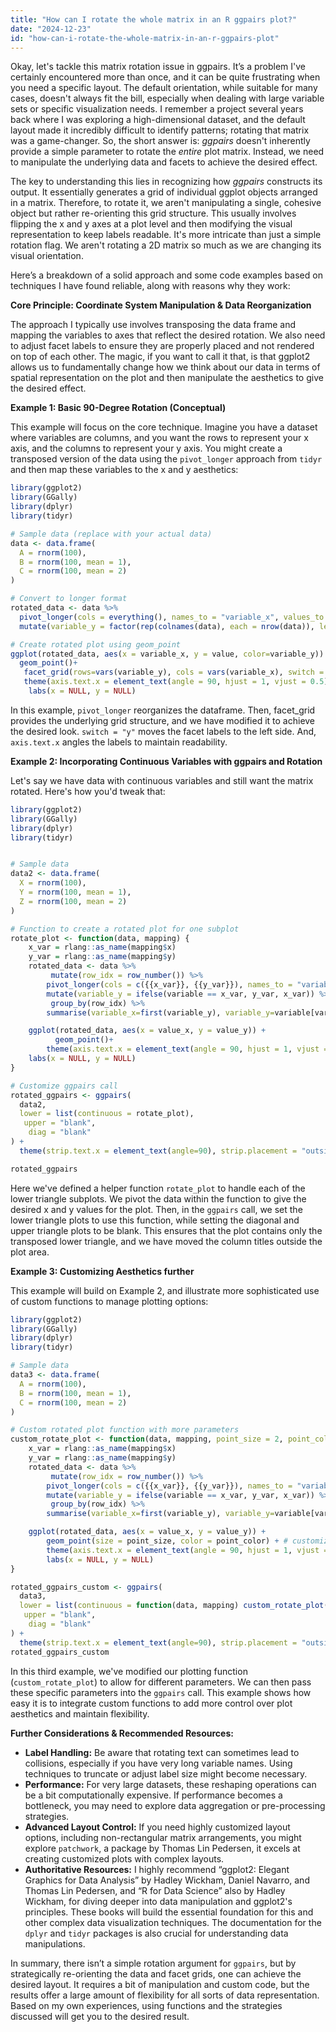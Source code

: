 ```yaml
---
title: "How can I rotate the whole matrix in an R ggpairs plot?"
date: "2024-12-23"
id: "how-can-i-rotate-the-whole-matrix-in-an-r-ggpairs-plot"
---
```


Okay, let's tackle this matrix rotation issue in ggpairs. It’s a problem I've certainly encountered more than once, and it can be quite frustrating when you need a specific layout. The default orientation, while suitable for many cases, doesn't always fit the bill, especially when dealing with large variable sets or specific visualization needs. I remember a project several years back where I was exploring a high-dimensional dataset, and the default layout made it incredibly difficult to identify patterns; rotating that matrix was a game-changer. So, the short answer is: *ggpairs* doesn't inherently provide a simple parameter to rotate the *entire* plot matrix. Instead, we need to manipulate the underlying data and facets to achieve the desired effect.

The key to understanding this lies in recognizing how *ggpairs* constructs its output. It essentially generates a grid of individual ggplot objects arranged in a matrix. Therefore, to rotate it, we aren't manipulating a single, cohesive object but rather re-orienting this grid structure. This usually involves flipping the x and y axes at a plot level and then modifying the visual representation to keep labels readable. It's more intricate than just a simple rotation flag. We aren't rotating a 2D matrix so much as we are changing its visual orientation.

Here’s a breakdown of a solid approach and some code examples based on techniques I have found reliable, along with reasons why they work:

**Core Principle: Coordinate System Manipulation & Data Reorganization**

The approach I typically use involves transposing the data frame and mapping the variables to axes that reflect the desired rotation. We also need to adjust facet labels to ensure they are properly placed and not rendered on top of each other. The magic, if you want to call it that, is that ggplot2 allows us to fundamentally change how we think about our data in terms of spatial representation on the plot and then manipulate the aesthetics to give the desired effect.

**Example 1: Basic 90-Degree Rotation (Conceptual)**

This example will focus on the core technique. Imagine you have a dataset where variables are columns, and you want the rows to represent your x axis, and the columns to represent your y axis. You might create a transposed version of the data using the `pivot_longer` approach from `tidyr` and then map these variables to the x and y aesthetics:

```r
library(ggplot2)
library(GGally)
library(dplyr)
library(tidyr)

# Sample data (replace with your actual data)
data <- data.frame(
  A = rnorm(100),
  B = rnorm(100, mean = 1),
  C = rnorm(100, mean = 2)
)

# Convert to longer format
rotated_data <- data %>%
  pivot_longer(cols = everything(), names_to = "variable_x", values_to = "value") %>%
  mutate(variable_y = factor(rep(colnames(data), each = nrow(data)), levels = colnames(data)))

# Create rotated plot using geom_point
ggplot(rotated_data, aes(x = variable_x, y = value, color=variable_y)) +
  geom_point()+
   facet_grid(rows=vars(variable_y), cols = vars(variable_x), switch = "y") +
   theme(axis.text.x = element_text(angle = 90, hjust = 1, vjust = 0.5)) +
    labs(x = NULL, y = NULL)
```

In this example, `pivot_longer` reorganizes the dataframe. Then, facet_grid provides the underlying grid structure, and we have modified it to achieve the desired look. `switch = "y"` moves the facet labels to the left side. And, `axis.text.x` angles the labels to maintain readability.

**Example 2: Incorporating Continuous Variables with ggpairs and Rotation**

Let's say we have data with continuous variables and still want the matrix rotated. Here's how you'd tweak that:

```r
library(ggplot2)
library(GGally)
library(dplyr)
library(tidyr)


# Sample data
data2 <- data.frame(
  X = rnorm(100),
  Y = rnorm(100, mean = 1),
  Z = rnorm(100, mean = 2)
)

# Function to create a rotated plot for one subplot
rotate_plot <- function(data, mapping) {
    x_var = rlang::as_name(mapping$x)
    y_var = rlang::as_name(mapping$y)
    rotated_data <- data %>%
         mutate(row_idx = row_number()) %>%
        pivot_longer(cols = c({{x_var}}, {{y_var}}), names_to = "variable", values_to="value") %>%
        mutate(variable_y = ifelse(variable == x_var, y_var, x_var)) %>%
         group_by(row_idx) %>%
        summarise(variable_x=first(variable_y), variable_y=variable[variable != variable_y] , value_x=value[variable == variable_y], value_y = value[variable != variable_y])

    ggplot(rotated_data, aes(x = value_x, y = value_y)) +
          geom_point()+
        theme(axis.text.x = element_text(angle = 90, hjust = 1, vjust = 0.5)) +
    labs(x = NULL, y = NULL)
}

# Customize ggpairs call
rotated_ggpairs <- ggpairs(
  data2,
  lower = list(continuous = rotate_plot),
   upper = "blank",
    diag = "blank"
) +
  theme(strip.text.x = element_text(angle=90), strip.placement = "outside")

rotated_ggpairs
```
Here we've defined a helper function `rotate_plot` to handle each of the lower triangle subplots. We pivot the data within the function to give the desired x and y values for the plot. Then, in the `ggpairs` call, we set the lower triangle plots to use this function, while setting the diagonal and upper triangle plots to be blank. This ensures that the plot contains only the transposed lower triangle, and we have moved the column titles outside the plot area.

**Example 3: Customizing Aesthetics further**

This example will build on Example 2, and illustrate more sophisticated use of custom functions to manage plotting options:

```r
library(ggplot2)
library(GGally)
library(dplyr)
library(tidyr)

# Sample data
data3 <- data.frame(
  A = rnorm(100),
  B = rnorm(100, mean = 1),
  C = rnorm(100, mean = 2)
)

# Custom rotated plot function with more parameters
custom_rotate_plot <- function(data, mapping, point_size = 2, point_color = "blue") {
    x_var = rlang::as_name(mapping$x)
    y_var = rlang::as_name(mapping$y)
    rotated_data <- data %>%
         mutate(row_idx = row_number()) %>%
        pivot_longer(cols = c({{x_var}}, {{y_var}}), names_to = "variable", values_to="value") %>%
        mutate(variable_y = ifelse(variable == x_var, y_var, x_var)) %>%
         group_by(row_idx) %>%
        summarise(variable_x=first(variable_y), variable_y=variable[variable != variable_y] , value_x=value[variable == variable_y], value_y = value[variable != variable_y])

    ggplot(rotated_data, aes(x = value_x, y = value_y)) +
        geom_point(size = point_size, color = point_color) + # customized point aesthetics
        theme(axis.text.x = element_text(angle = 90, hjust = 1, vjust = 0.5)) +
        labs(x = NULL, y = NULL)
}

rotated_ggpairs_custom <- ggpairs(
  data3,
  lower = list(continuous = function(data, mapping) custom_rotate_plot(data, mapping, point_size = 3, point_color = "red")), # custom parameter
   upper = "blank",
    diag = "blank"
) +
  theme(strip.text.x = element_text(angle=90), strip.placement = "outside")
rotated_ggpairs_custom
```

In this third example, we've modified our plotting function (`custom_rotate_plot`) to allow for different parameters. We can then pass these specific parameters into the `ggpairs` call. This example shows how easy it is to integrate custom functions to add more control over plot aesthetics and maintain flexibility.

**Further Considerations & Recommended Resources:**

*   **Label Handling:** Be aware that rotating text can sometimes lead to collisions, especially if you have very long variable names. Using techniques to truncate or adjust label size might become necessary.
*   **Performance:** For very large datasets, these reshaping operations can be a bit computationally expensive. If performance becomes a bottleneck, you may need to explore data aggregation or pre-processing strategies.
*   **Advanced Layout Control:** If you need highly customized layout options, including non-rectangular matrix arrangements, you might explore `patchwork`, a package by Thomas Lin Pedersen, it excels at creating customized plots with complex layouts.
*   **Authoritative Resources:** I highly recommend “ggplot2: Elegant Graphics for Data Analysis” by Hadley Wickham, Daniel Navarro, and Thomas Lin Pedersen, and “R for Data Science” also by Hadley Wickham, for diving deeper into data manipulation and ggplot2's principles. These books will build the essential foundation for this and other complex data visualization techniques. The documentation for the `dplyr` and `tidyr` packages is also crucial for understanding data manipulations.

In summary, there isn’t a simple rotation argument for `ggpairs`, but by strategically re-orienting the data and facet grids, one can achieve the desired layout. It requires a bit of manipulation and custom code, but the results offer a large amount of flexibility for all sorts of data representation. Based on my own experiences, using functions and the strategies discussed will get you to the desired result.
